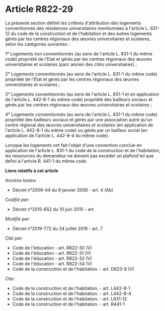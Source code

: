# Article R822-29

La présente section définit les critères d'attribution des logements conventionnés des résidences universitaires mentionnées
à l'article L. 631-12 du code de la construction et de l'habitation et des autres logements gérés par les centres régionaux
des œuvres universitaires et scolaires, selon les catégories suivantes : 

1° Logements non conventionnés (au sens de l'article    L. 831-1 du même code) propriété de l'Etat et gérés par les centres
régionaux des œuvres universitaires et scolaires (parc ancien des cités universitaires) ; 

2° Logements conventionnés (au sens de l'article    L. 831-1 du même code) propriété de l'Etat et gérés par les centres
régionaux des œuvres universitaires et scolaires ; 

3° Logements conventionnés (au sens de l'article    L. 831-1 et en application de l'article L. 442-8-1 du même code)
propriété des bailleurs sociaux et gérés par les centres régionaux des œuvres universitaires et scolaires ; 

4° Logements conventionnés (au sens de l'article    L. 831-1 du même code) propriété des bailleurs sociaux et gérés par une
association autre qu'un centre régional des œuvres universitaires et scolaires (en application de l'article L. 442-8-1 du
même code) ou gérés par un bailleur social (en application de l'article L. 442-8-4 du même code). 

Lorsque les logements ont fait l'objet d'une convention conclue en application de l'article    L. 831-1 du code de la
construction et de l'habitation, les ressources du demandeur ne doivent pas excéder un plafond tel que défini à l'article R.
441-1 du même code.

**Liens relatifs à cet article**

_Anciens textes_:

  - Décret n°2006-44 du 9 janvier 2006 - art. 4 (Ab)

_Codifié par_:

  - Décret n°2015-652 du 10 juin 2015 - art.

_Modifié par_:

  - Décret n°2019-772 du 24 juillet 2019 - art. 7

_Cité par_:

  - Code de l'éducation - art. R822-30 (V)
  - Code de l'éducation - art. R822-31 (V)
  - Code de l'éducation - art. R822-32 (V)
  - Code de l'éducation - art. R822-34 (V)
  - Code de la construction et de l'habitation. - art. D823-9 (V)

_Cite_:

  - Code de la construction et de l'habitation. - art. L442-8-1
  - Code de la construction et de l'habitation. - art. L442-8-4
  - Code de la construction et de l'habitation. - art. L631-12
  - Code de la construction et de l'habitation. - art. R441-1
